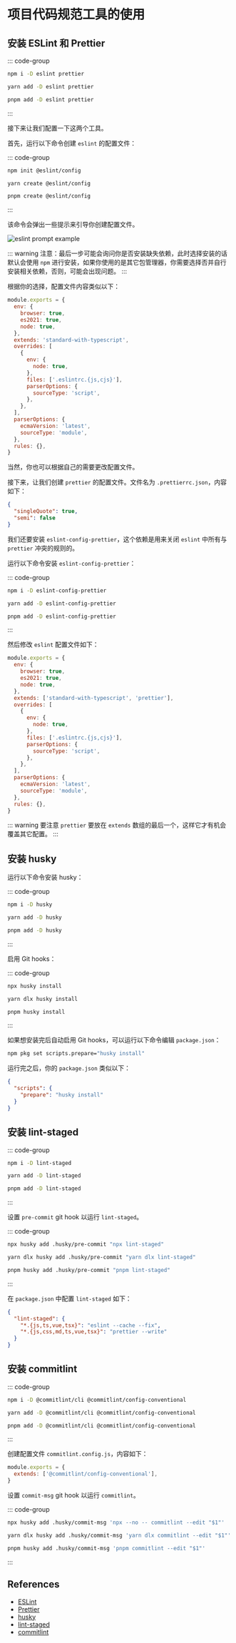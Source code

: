 # 项目代码规范工具的使用

## 安装 ESLint 和 Prettier

::: code-group

```sh [npm]
npm i -D eslint prettier
```

```sh [yarn]
yarn add -D eslint prettier
```

```sh [pnpm]
pnpm add -D eslint prettier
```

:::

接下来让我们配置一下这两个工具。

首先，运行以下命令创建 `eslint` 的配置文件：

::: code-group

```sh [npm]
npm init @eslint/config
```

```sh [yarn]
yarn create @eslint/config
```

```sh [pnpm]
pnpm create @eslint/config
```

:::

该命令会弹出一些提示来引导你创建配置文件。

![eslint prompt example](./eslint-prompt.jpg)

::: warning
注意：最后一步可能会询问你是否安装缺失依赖，此时选择安装的话默认会使用 `npm` 进行安装，如果你使用的是其它包管理器，你需要选择否并自行安装相关依赖，否则，可能会出现问题。
:::

根据你的选择，配置文件内容类似以下：

```js
module.exports = {
  env: {
    browser: true,
    es2021: true,
    node: true,
  },
  extends: 'standard-with-typescript',
  overrides: [
    {
      env: {
        node: true,
      },
      files: ['.eslintrc.{js,cjs}'],
      parserOptions: {
        sourceType: 'script',
      },
    },
  ],
  parserOptions: {
    ecmaVersion: 'latest',
    sourceType: 'module',
  },
  rules: {},
}
```

当然，你也可以根据自己的需要更改配置文件。

接下来，让我们创建 `prettier` 的配置文件。文件名为 `.prettierrc.json`，内容如下：

```json
{
  "singleQuote": true,
  "semi": false
}
```

我们还要安装 `eslint-config-prettier`，这个依赖是用来关闭 `eslint` 中所有与 `prettier` 冲突的规则的。

运行以下命令安装 `eslint-config-prettier`：

::: code-group

```sh [npm]
npm i -D eslint-config-prettier
```

```sh [yarn]
yarn add -D eslint-config-prettier
```

```sh [pnpm]
pnpm add -D eslint-config-prettier
```

:::

然后修改 `eslint` 配置文件如下：

```js
module.exports = {
  env: {
    browser: true,
    es2021: true,
    node: true,
  },
  extends: ['standard-with-typescript', 'prettier'],
  overrides: [
    {
      env: {
        node: true,
      },
      files: ['.eslintrc.{js,cjs}'],
      parserOptions: {
        sourceType: 'script',
      },
    },
  ],
  parserOptions: {
    ecmaVersion: 'latest',
    sourceType: 'module',
  },
  rules: {},
}
```

::: warning
要注意 `prettier` 要放在 `extends` 数组的最后一个，这样它才有机会覆盖其它配置。
:::

## 安装 husky

运行以下命令安装 husky：

::: code-group

```sh [npm]
npm i -D husky
```

```sh [yarn]
yarn add -D husky
```

```sh [pnpm]
pnpm add -D husky
```

:::

启用 Git hooks：

::: code-group

```sh [npm]
npx husky install
```

```sh [yarn]
yarn dlx husky install
```

```sh [pnpm]
pnpm husky install
```

:::

如果想安装完后自动启用 Git hooks，可以运行以下命令编辑 `package.json`：

```sh
npm pkg set scripts.prepare="husky install"
```

运行完之后，你的 `package.json` 类似以下：

```json
{
  "scripts": {
    "prepare": "husky install"
  }
}
```

## 安装 lint-staged

::: code-group

```sh [npm]
npm i -D lint-staged
```

```sh [yarn]
yarn add -D lint-staged
```

```sh [pnpm]
pnpm add -D lint-staged
```

:::

设置 `pre-commit` git hook 以运行 `lint-staged`。

::: code-group

```sh [npm]
npx husky add .husky/pre-commit "npx lint-staged"
```

```sh [yarn]
yarn dlx husky add .husky/pre-commit "yarn dlx lint-staged"
```

```sh [pnpm]
pnpm husky add .husky/pre-commit "pnpm lint-staged"
```

:::

在 `package.json` 中配置 `lint-staged` 如下：

```json
{
  "lint-staged": {
    "*.{js,ts,vue,tsx}": "eslint --cache --fix",
    "*.{js,css,md,ts,vue,tsx}": "prettier --write"
  }
}
```

## 安装 commitlint

::: code-group

```sh [npm]
npm i -D @commitlint/cli @commitlint/config-conventional
```

```sh [yarn]
yarn add -D @commitlint/cli @commitlint/config-conventional
```

```sh [pnpm]
pnpm add -D @commitlint/cli @commitlint/config-conventional
```

:::

创建配置文件 `commitlint.config.js`，内容如下：

```js
module.exports = {
  extends: ['@commitlint/config-conventional'],
}
```

设置 `commit-msg` git hook 以运行 `commitlint`。

::: code-group

```sh [npm]
npx husky add .husky/commit-msg 'npx --no -- commitlint --edit "$1"'
```

```sh [yarn]
yarn dlx husky add .husky/commit-msg 'yarn dlx commitlint --edit "$1"'
```

```sh [pnpm]
pnpm husky add .husky/commit-msg 'pnpm commitlint --edit "$1"'
```

:::

## References

- [ESLint](https://eslint.org/docs/latest/use/getting-started)
- [Prettier](https://prettier.io/docs/en/configuration)
- [husky](https://typicode.github.io/husky/getting-started.html)
- [lint-staged](https://github.com/okonet/lint-staged)
- [commitlint](https://commitlint.js.org/#/)
